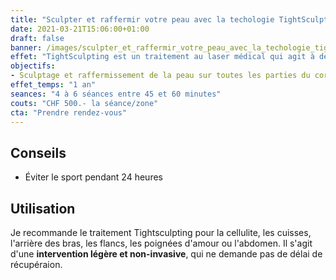 ```yaml
---
title: "Sculpter et raffermir votre peau avec la techologie TightSculpting  (lipolyse)"
date: 2021-03-21T15:06:00+01:00
draft: false
banner: /images/sculpter_et_raffermir_votre_peau_avec_la_techologie_tightsculpting.jpg
effet: "TightSculpting est un traitement au laser médical qui agit à deux échelles pour **réduire les graisses et retendre la peau**. En profondeur, le laser concentre d'importantes quantités de chaleur dans les cellules graisseuses pour les détruire. En surface, il raffermit la peau et améliore son élasticité."
objectifs:
- Sculptage et raffermissement de la peau sur toutes les parties du corps
effet_temps: "1 an"
seances: "4 à 6 séances entre 45 et 60 minutes"
couts: "CHF 500.- la séance/zone"
cta: "Prendre rendez-vous"
---
```


## Conseils

* Éviter le sport pendant 24 heures

## Utilisation

Je recommande le traitement Tightsculpting pour la cellulite, les cuisses, l'arrière des bras, les flancs, les poignées d'amour ou l'abdomen. Il s'agit d'une **intervention légère et non-invasive**, qui ne demande pas de délai de récupéraion.

<!-- Note de Romain: il manque des arguments ici -->
